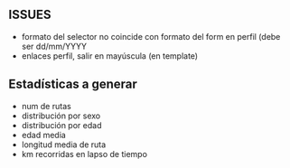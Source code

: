 ## ISSUES

* formato del selector no coincide con formato del form en perfil (debe ser dd/mm/YYYY
* enlaces perfil, salir en mayúscula (en template)

## Estadísticas a generar

* num de rutas
* distribución por sexo
* distribución por edad
* edad media
* longitud media de ruta
* km recorridas en lapso de tiempo
